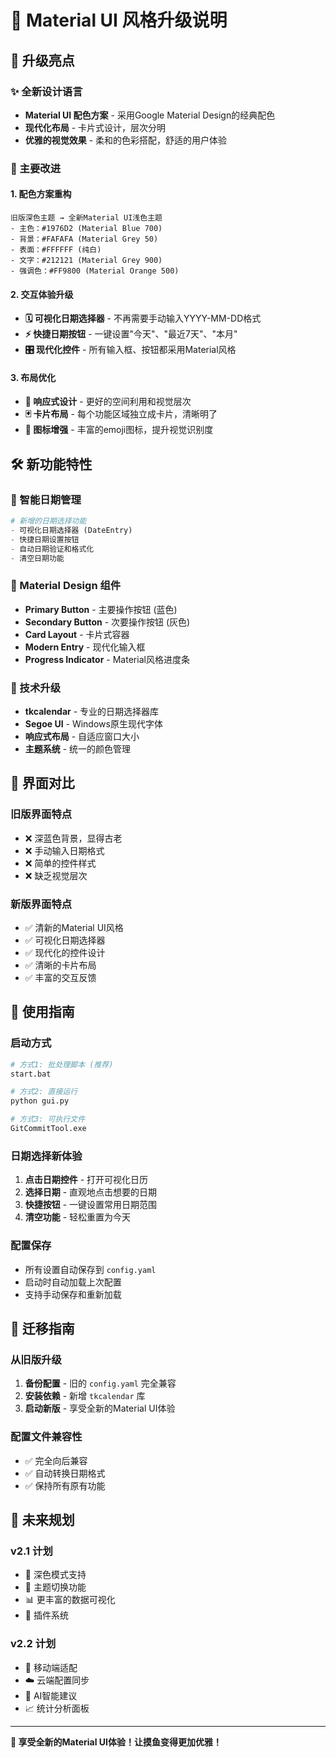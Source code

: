# 🎨 Material UI 风格升级说明

## 🚀 升级亮点

### ✨ 全新设计语言
- **Material UI 配色方案** - 采用Google Material Design的经典配色
- **现代化布局** - 卡片式设计，层次分明
- **优雅的视觉效果** - 柔和的色彩搭配，舒适的用户体验

### 🎯 主要改进

#### 1. 配色方案重构
```
旧版深色主题 → 全新Material UI浅色主题
- 主色：#1976D2 (Material Blue 700)
- 背景：#FAFAFA (Material Grey 50)  
- 表面：#FFFFFF (纯白)
- 文字：#212121 (Material Grey 900)
- 强调色：#FF9800 (Material Orange 500)
```

#### 2. 交互体验升级
- **🗓️ 可视化日期选择器** - 不再需要手动输入YYYY-MM-DD格式
- **⚡ 快捷日期按钮** - 一键设置"今天"、"最近7天"、"本月"
- **🎛️ 现代化控件** - 所有输入框、按钮都采用Material风格

#### 3. 布局优化
- **📱 响应式设计** - 更好的空间利用和视觉层次
- **🃏 卡片布局** - 每个功能区域独立成卡片，清晰明了
- **🎨 图标增强** - 丰富的emoji图标，提升视觉识别度

## 🛠️ 新功能特性

### 📅 智能日期管理
```python
# 新增的日期选择功能
- 可视化日期选择器 (DateEntry)
- 快捷日期设置按钮
- 自动日期验证和格式化
- 清空日期功能
```

### 🎨 Material Design 组件
- **Primary Button** - 主要操作按钮 (蓝色)
- **Secondary Button** - 次要操作按钮 (灰色)
- **Card Layout** - 卡片式容器
- **Modern Entry** - 现代化输入框
- **Progress Indicator** - Material风格进度条

### 🔧 技术升级
- **tkcalendar** - 专业的日期选择器库
- **Segoe UI** - Windows原生现代字体
- **响应式布局** - 自适应窗口大小
- **主题系统** - 统一的颜色管理

## 📱 界面对比

### 旧版界面特点
- ❌ 深蓝色背景，显得古老
- ❌ 手动输入日期格式
- ❌ 简单的控件样式
- ❌ 缺乏视觉层次

### 新版界面特点
- ✅ 清新的Material UI风格
- ✅ 可视化日期选择器
- ✅ 现代化的控件设计
- ✅ 清晰的卡片布局
- ✅ 丰富的交互反馈

## 🚀 使用指南

### 启动方式
```bash
# 方式1: 批处理脚本 (推荐)
start.bat

# 方式2: 直接运行
python gui.py

# 方式3: 可执行文件
GitCommitTool.exe
```

### 日期选择新体验
1. **点击日期控件** - 打开可视化日历
2. **选择日期** - 直观地点击想要的日期
3. **快捷按钮** - 一键设置常用日期范围
4. **清空功能** - 轻松重置为今天

### 配置保存
- 所有设置自动保存到 `config.yaml`
- 启动时自动加载上次配置
- 支持手动保存和重新加载

## 🔄 迁移指南

### 从旧版升级
1. **备份配置** - 旧的 `config.yaml` 完全兼容
2. **安装依赖** - 新增 `tkcalendar` 库
3. **启动新版** - 享受全新的Material UI体验

### 配置文件兼容性
- ✅ 完全向后兼容
- ✅ 自动转换日期格式
- ✅ 保持所有原有功能

## 🎯 未来规划

### v2.1 计划
- 🌙 深色模式支持
- 🎨 主题切换功能
- 📊 更丰富的数据可视化
- 🔌 插件系统

### v2.2 计划
- 📱 移动端适配
- ☁️ 云端配置同步
- 🤖 AI智能建议
- 📈 统计分析面板

---

**🎉 享受全新的Material UI体验！让摸鱼变得更加优雅！** 